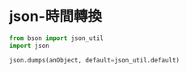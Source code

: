 # json-時間轉換

```python
from bson import json_util
import json

json.dumps(anObject, default=json_util.default)
```



